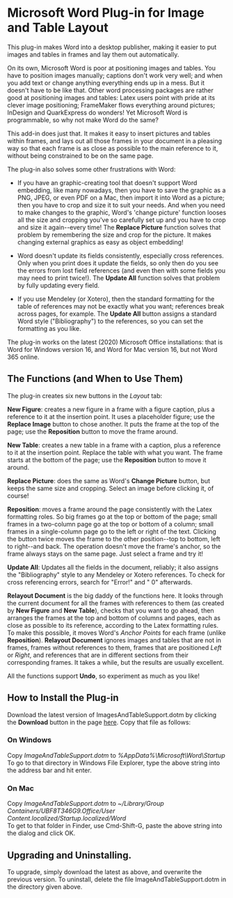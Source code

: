 # Microsoft Word Plug-in for Image and Table Layout

This plug-in makes Word into a desktop publisher, making it easier to put images and tables in frames and lay them out automatically. 

On its own, Microsoft Word is poor at positioning images and tables. You have to position images manually; captions don't work very well; and when you add text or change anything everything ends up in a mess. But it doesn't have to be like that. Other word processing packages are rather good at positioning images and tables: Latex users point with pride at its clever image positioning; FrameMaker flows everything around pictures; InDesign and QuarkExpress do wonders! Yet Microsoft Word is programmable, so why not make Word do the same?

This add-in does just that. It makes it easy to insert pictures and tables within frames, and lays out all those frames in your document in a pleasing way so that each frame is as close as possible to the main reference to it, without being constrained to be on the same page.

The plug-in also solves some other frustrations with Word:

*  If you have an graphic-creating tool that doesn't support Word embedding, like many nowadays, then you have to save the graphic as a PNG, JPEG, or even PDF on a Mac, then import it into Word as a picture; then you have to crop and size it to suit your needs. And when you need to make changes to the graphic, Word's 'change picture' function looses all the size and cropping you've so carefully set up and you have to crop and size it again--every time! The **Replace Picture** function solves that problem by remembering the size and crop for the picture. It makes changing external graphics as easy as object embedding!

* Word doesn't update its fields consistently, especially cross references. Only when you print does it update the fields, so only then do you see the errors from lost field references (and even then with some fields you may need to print twice!). The **Update All** function solves that problem by fully updating every field.

* If you use Mendeley (or Xotero), then the standard formatting for the table of references may not be exactly what you want; references break across pages, for example. The **Update All** button assigns a standard Word style ("Bibliography") to the references, so you can set the formatting as you like.

The plug-in works on the latest (2020) Microsoft Office installations: that is Word for Windows version 16, and Word for Mac version 16, but not Word 365 online.

## The Functions (and When to Use Them)

The plug-in creates six new buttons in the *Layout* tab:

**New Figure**: creates a new figure in a frame with a figure caption, plus a reference to it at the insertion point. It uses a placeholder figure; use the **Replace Image** button to chose another. It puts the frame at the top of the page; use the **Reposition** button to move the frame around.

**New Table**: creates a new table in a frame with a caption, plus a reference to it at the insertion point. Replace the table with what you want. The frame starts at the bottom of the page; use the **Reposition** button to move it around.

**Replace Picture**: does the same as Word's **Change Picture** button, but keeps the same size and cropping. Select an image before clicking it, of course! 

**Reposition**: moves a frame around the page consistently with the Latex formatting roles. So big frames go at the top or bottom of the page; small frames in a two-column page go at the top or bottom of a column; small frames in a single-column page go to the left or right of the text. Clicking the button twice moves the frame to the other position--top to bottom, left to right--and back. The operation doesn't move the frame's anchor, so the frame always stays on the same page. Just select a frame and try it!

**Update All**: Updates all the fields in the document, reliably; it also assigns the "Bibliography" style to any Mendeley or Xotero references. To check for cross referencing errors, search for "Error!" and " 0" afterwards.

**Relayout Document** is the big daddy of the functions here. It looks through the current document for all the frames with references to them (as created by **New Figure** and **New Table**), checks 
 that you want to go ahead, then arranges the frames at the top and bottom of columns and pages, each as close as possible to its reference, according to the Latex formatting rules. To make this possible, it moves Word's *Anchor Points* for each frame (unlike **Reposition**). **Relayout Document** ignores images and tables that are not in frames, frames without references to them, frames that are positioned *Left* or *Right*, and references that are in different sections from their corresponding frames. It takes a while, but the results are usually excellent.

All the functions support **Undo**, so experiment as much as you like!

## How to Install the Plug-in

Download the latest version of ImagesAndTableSupport.dotm by clicking the **Download** button in the page [here](https://github.com/charlesweir/WordImagesAndTables/blob/master/ImageAndTableSupport.dotm). Copy that file as follows:

### On Windows

Copy *ImageAndTableSupport.dotm* to *%AppData%\Microsoft\Word\Startup*  
To go to that directory in Windows File Explorer, type the above string into the address bar and hit enter.  

### On Mac

Copy *ImageAndTableSupport.dotm* to *~/Library/Group Containers/UBF8T346G9.Office/User Content.localized/Startup.localized/Word*  
To get to that folder in Finder, use Cmd-Shift-G, paste the above string into the dialog and click OK.

## Upgrading and Uninstalling.

To upgrade, simply download the latest as above, and overwrite the previous version. To uninstall, delete the file ImageAndTableSupport.dotm in the directory given above.
